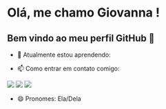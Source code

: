 # Olá, me chamo Giovanna ! 
## Bem vindo ao meu perfil GitHub 👋

- 🌱 Atualmente estou aprendendo:
  <link rel="stylesheet" href="https://cdn.jsdelivr.net/gh/devicons/devicon@v2.15.1/devicon.min.css">
  <link rel="stylesheet" href="https://cdn.jsdelivr.net/gh/devicons/devicon@v2.15.1/devicon.min.css">
  <link rel="stylesheet" href="https://cdn.jsdelivr.net/gh/devicons/devicon@v2.15.1/devicon.min.css">
  <link rel="stylesheet" href="https://cdn.jsdelivr.net/gh/devicons/devicon@v2.15.1/devicon.min.css">
  <link rel="stylesheet" href="https://cdn.jsdelivr.net/gh/devicons/devicon@v2.15.1/devicon.min.css">

- 📫 Como entrar em contato comigo:
<div>
<a href="https://instagram.com/gio.scaglione" target="_blank"><img loading="lazy" src="https://img.shields.io/badge/-Instagram-%23E4405F?style=for-the-badge&logo=instagram&logoColor=white" target="_blank"></a>
<a href = "mailto:gioscaglione04@gmail.com"><img loading="lazy" src="https://img.shields.io/badge/Gmail-D14836?style=for-the-badge&logo=gmail&logoColor=white" target="_blank"></a>
<a href="https://www.linkedin.com/in/giovanna-scaglione-79158a283/" target="_blank"><img loading="lazy" src="https://img.shields.io/badge/-LinkedIn-%230077B5?style=for-the-badge&logo=linkedin&logoColor=white" target="_blank"></a>   
</div>

- 😄 Pronomes: Ela/Dela


<!---- 👯 Estou procurando colaborar em .
- 🤔 Estou procurando ajuda com ...
- 💬 Pergunte-me sobre ...
- 📫 Como entrar em contato comigo: ...
- 😄 Pronomes: ...
- ⚡ Curiosidade: ...
-->
<!---
Gioscaglione/Gioscaglione is a ✨ special ✨ repository because its `README.md` (this file) appears on your GitHub profile.
You can click the Preview link to take a look at your changes.
--->
